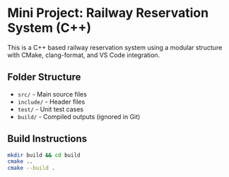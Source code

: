 # Mini Project: Railway Reservation System (C++)

This is a C++ based railway reservation system using a modular structure with CMake, clang-format, and VS Code integration.

## Folder Structure
- `src/` - Main source files
- `include/` - Header files
- `test/` - Unit test cases
- `build/` - Compiled outputs (ignored in Git)

## Build Instructions
```bash
mkdir build && cd build
cmake ..
cmake --build .
